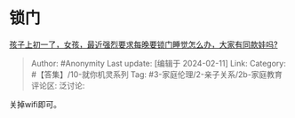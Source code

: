# 锁门
[孩子上初一了，女孩，最近强烈要求每晚要锁门睡觉怎么办，大家有同款娃吗?](https://www.zhihu.com/question/526299517/answer/3393343529)

> Author: #Anonymity
> Last update: [编辑于 2024-02-11]
> Link:
> Category: #【答集】/10-就你机灵系列 
> Tag: #3-家庭伦理/2-亲子关系/2b-家庭教育 
> 评论区:
> 泛讨论:

关掉wifi即可。